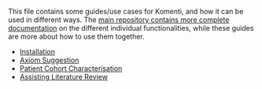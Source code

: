This file contains some guides/use cases for Komenti, and how it can be used in different ways. The [main repository contains more complete documentation](https://github.com/reality/Komenti) on the different individual functionalities, while these guides are more about how to use them together.

* [Installation](installation.md)
* [Axiom Suggestion](axiom_suggestion.md)
* [Patient Cohort Characterisation](patients.md)
* [Assisting Literature Review](covid.md)
